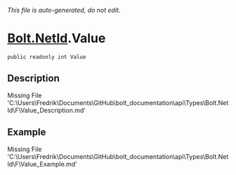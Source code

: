*This file is auto-generated, do not edit.*

# [Bolt.NetId](Types/Bolt.NetId.md).Value
`public readonly int Value`
## Description
Missing File 'C:\Users\Fredrik\Documents\GitHub\bolt_documentation\api\Types\Bolt.NetId\F\Value_Description.md'
## Example
Missing File 'C:\Users\Fredrik\Documents\GitHub\bolt_documentation\api\Types\Bolt.NetId\F\Value_Example.md'
